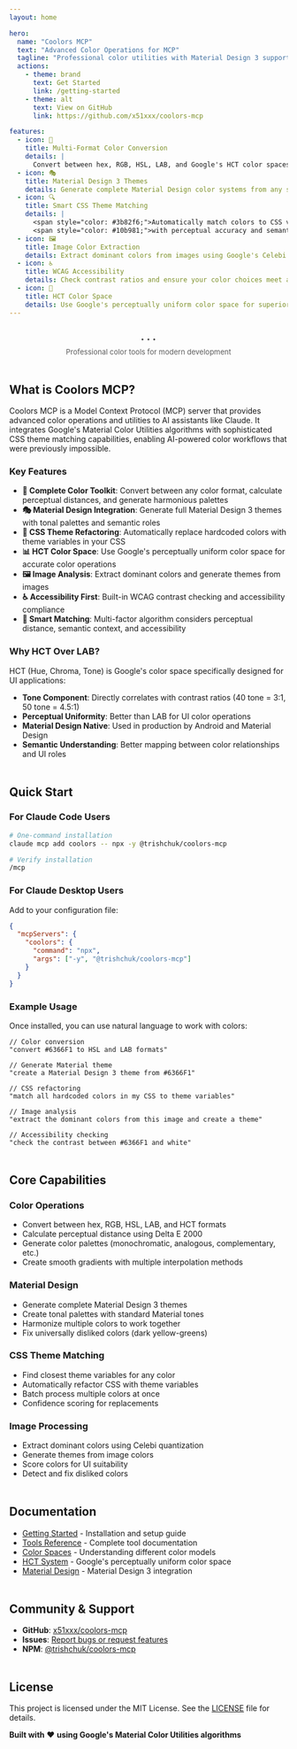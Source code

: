 ```yaml
---
layout: home

hero:
  name: "Coolors MCP"
  text: "Advanced Color Operations for MCP"
  tagline: "Professional color utilities with Material Design 3 support, CSS theme matching, image extraction, and accessibility compliance — <span style='color: #FFFFFF; background-color: #6366F1; padding: 2px 8px; border-radius: 6px; font-size: 14px; font-weight: 600; margin-left: 4px; display: inline-block; vertical-align: middle;'>built for Claude Code</span>"
  actions:
    - theme: brand
      text: Get Started
      link: /getting-started
    - theme: alt
      text: View on GitHub
      link: https://github.com/x51xxx/coolors-mcp

features:
  - icon: 🎨
    title: Multi-Format Color Conversion
    details: |
      Convert between hex, RGB, HSL, LAB, and Google's HCT color spaces with perfect accuracy
  - icon: 🎭
    title: Material Design 3 Themes
    details: Generate complete Material Design color systems from any source color
  - icon: 🔍
    title: Smart CSS Theme Matching
    details: |
      <span style="color: #3b82f6;">Automatically match colors to CSS variables</span><br>
      <span style="color: #10b981;">with perceptual accuracy and semantic understanding</span>
  - icon: 🖼️
    title: Image Color Extraction
    details: Extract dominant colors from images using Google's Celebi quantization algorithm
  - icon: ♿
    title: WCAG Accessibility
    details: Check contrast ratios and ensure your color choices meet accessibility standards
  - icon: 🚀
    title: HCT Color Space
    details: Use Google's perceptually uniform color space for superior UI color operations
---
```


<div class="explore-hint" style="text-align: center; margin: 32px 0 48px; position: relative;">
  <div class="explore-dots" style="display: inline-flex; align-items: center; gap: 4px;">
    <span class="dot" style="font-size: 11px; letter-spacing: 0.5px; color: var(--vp-c-text-3); opacity: 0.8; transition: all 0.3s ease;">•</span>
    <span class="dot" style="font-size: 11px; letter-spacing: 0.5px; color: var(--vp-c-text-3); opacity: 0.8; transition: all 0.3s ease; transition-delay: 0.1s;">•</span>
    <span class="dot" style="font-size: 11px; letter-spacing: 0.5px; color: var(--vp-c-text-3); opacity: 0.8; transition: all 0.3s ease; transition-delay: 0.2s;">•</span>
  </div>
  <p class="explore-text" style="font-size: 13px; color: var(--vp-c-text-3); margin-top: 8px; opacity: 0.7; transition: all 0.3s ease;">
    Professional color tools for modern development
  </p>
</div>

<div style="margin-top: 48px;">

## What is Coolors MCP?

</div>

Coolors MCP is a Model Context Protocol (MCP) server that provides advanced color operations and utilities to AI assistants like Claude. It integrates Google's Material Color Utilities algorithms with sophisticated CSS theme matching capabilities, enabling AI-powered color workflows that were previously impossible.

### Key Features

- **🎨 Complete Color Toolkit**: Convert between any color format, calculate perceptual distances, and generate harmonious palettes
- **🎭 Material Design Integration**: Generate full Material Design 3 themes with tonal palettes and semantic roles
- **🔄 CSS Theme Refactoring**: Automatically replace hardcoded colors with theme variables in your CSS
- **📊 HCT Color Space**: Use Google's perceptually uniform color space for accurate color operations
- **🖼️ Image Analysis**: Extract dominant colors and generate themes from images
- **♿ Accessibility First**: Built-in WCAG contrast checking and accessibility compliance
- **🎯 Smart Matching**: Multi-factor algorithm considers perceptual distance, semantic context, and accessibility

### Why HCT Over LAB?

HCT (Hue, Chroma, Tone) is Google's color space specifically designed for UI applications:

- **Tone Component**: Directly correlates with contrast ratios (40 tone = 3:1, 50 tone = 4.5:1)
- **Perceptual Uniformity**: Better than LAB for UI color operations
- **Material Design Native**: Used in production by Android and Material Design
- **Semantic Understanding**: Better mapping between color relationships and UI roles

<div style="margin-top: 48px;">

## Quick Start

</div>

### For Claude Code Users

```bash
# One-command installation
claude mcp add coolors -- npx -y @trishchuk/coolors-mcp

# Verify installation
/mcp
```

### For Claude Desktop Users

Add to your configuration file:

```json
{
  "mcpServers": {
    "coolors": {
      "command": "npx",
      "args": ["-y", "@trishchuk/coolors-mcp"]
    }
  }
}
```

### Example Usage

Once installed, you can use natural language to work with colors:

```
// Color conversion
"convert #6366F1 to HSL and LAB formats"

// Generate Material theme
"create a Material Design 3 theme from #6366F1"

// CSS refactoring
"match all hardcoded colors in my CSS to theme variables"

// Image analysis
"extract the dominant colors from this image and create a theme"

// Accessibility checking
"check the contrast between #6366F1 and white"
```

<div style="margin-top: 48px;">

## Core Capabilities

</div>

### Color Operations
- Convert between hex, RGB, HSL, LAB, and HCT formats
- Calculate perceptual distance using Delta E 2000
- Generate color palettes (monochromatic, analogous, complementary, etc.)
- Create smooth gradients with multiple interpolation methods

### Material Design
- Generate complete Material Design 3 themes
- Create tonal palettes with standard Material tones
- Harmonize multiple colors to work together
- Fix universally disliked colors (dark yellow-greens)

### CSS Theme Matching
- Find closest theme variables for any color
- Automatically refactor CSS with theme variables
- Batch process multiple colors at once
- Confidence scoring for replacements

### Image Processing
- Extract dominant colors using Celebi quantization
- Generate themes from image colors
- Score colors for UI suitability
- Detect and fix disliked colors

<div style="margin-top: 48px;">

## Documentation

</div>

- [Getting Started](/getting-started) - Installation and setup guide
- [Tools Reference](/tools/README) - Complete tool documentation
- [Color Spaces](/concepts/color-spaces) - Understanding different color models
- [HCT System](/concepts/hct) - Google's perceptually uniform color space
- [Material Design](/concepts/material-design) - Material Design 3 integration

<div style="margin-top: 48px;">

## Community & Support

</div>

- **GitHub**: [x51xxx/coolors-mcp](https://github.com/x51xxx/coolors-mcp)
- **Issues**: [Report bugs or request features](https://github.com/x51xxx/coolors-mcp/issues)
- **NPM**: [@trishchuk/coolors-mcp](https://www.npmjs.com/package/@trishchuk/coolors-mcp)

<div style="margin-top: 48px;">

## License

</div>

This project is licensed under the MIT License. See the [LICENSE](https://github.com/x51xxx/coolors-mcp/blob/main/LICENSE) file for details.

**Built with** ❤️ **using Google's Material Color Utilities algorithms**